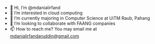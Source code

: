 - 👋 Hi, I’m @mdanialirfand
- 👀 I’m interested in cloud computing
- 🌱 I’m currently majoring in Computer Science at UiTM Raub, Pahang
- 💞️ I’m looking to collaborate with FAANG companies
- 📫 How to reach me? You may email me at mdanialirfandaruddin@gmail.com

<!---
mdanialirfand/mdanialirfand is a ✨ special ✨ repository because its `README.md` (this file) appears on your GitHub profile.
You can click the Preview link to take a look at your changes.
--->

